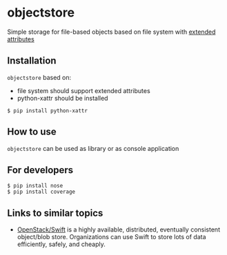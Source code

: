 objectstore
===========

Simple storage for file-based objects based on file system with [extended attributes](http://en.wikipedia.org/wiki/Extended_file_attributes)

## Installation

`objectstore` based on:
- file system should support extended attributes
- python-xattr should be installed
```
$ pip install python-xattr
```

## How to use

`objectstore` can be used as library or as console application

## For developers

```
$ pip install nose
$ pip install coverage
```

## Links to similar topics

- [OpenStack/Swift](http://docs.openstack.org/developer/swift/index.html) is a highly available, distributed, 
eventually consistent object/blob store. Organizations can use Swift to store lots of data efficiently, safely, 
and cheaply.



